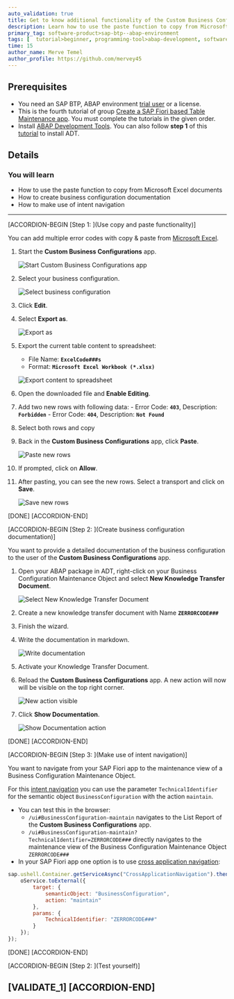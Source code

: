 ```yaml
---
auto_validation: true
title: Get to know additional functionality of the Custom Business Configurations app
description: Learn how to use the paste function to copy from Microsoft Excel documents. Get to know how to create business configuration documentation and make use of intent navigation.
primary_tag: software-product>sap-btp--abap-environment
tags: [  tutorial>beginner, programming-tool>abap-development, software-product>sap-business-technology-platform ]
time: 15
author_name: Merve Temel
author_profile: https://github.com/mervey45
---
```


## Prerequisites  
- You need an SAP BTP, ABAP environment [trial user](abap-environment-trial-onboarding) or a license.
- This is the fourth tutorial of group [Create a SAP Fiori based Table Maintenance app](group.abap-env-factory). You must complete the tutorials in the given order.
- Install [ABAP Development Tools](https://tools.hana.ondemand.com/#abap). You can also follow **step 1** of this [tutorial](abap-install-adt) to install ADT.


## Details
### You will learn  
- How to use the paste function to copy from Microsoft Excel documents
- How to create business configuration documentation
- How to make use of intent navigation

---
[ACCORDION-BEGIN [Step 1: ](Use copy and paste functionality)]

You can add multiple error codes with copy & paste from [Microsoft Excel](https://ui5.sap.com/#/topic/f6a8fd2812d9442a9bba2f6fb296c42e).

  1. Start the **Custom Business Configurations** app.

      ![Start Custom Business Configurations app](mc.png)

  2. Select your business configuration.

      ![Select business configuration](m2.png)

  3. Click **Edit**.

  4. Select **Export as**.

      ![Export as](excel2.png)

  5. Export the current table content to spreadsheet:
     - File Name: **`ExcelCode###s`**
     - Format: **`Microsoft Excel Workbook (*.xlsx)`**

      ![Export content to spreadsheet](excel3.png)

  6. Open the downloaded file and **Enable Editing**.

  7. Add two new rows with following data:
    - Error Code: **`403`**, Description: **`Forbidden`**
    - Error Code: **`404`**, Description: **`Not Found`**

  8. Select both rows and copy

  9. Back in the **Custom Business Configurations** app, click **Paste**.

      ![Paste new rows](excel6.png)

10. If prompted, click on **Allow**.

11. After pasting, you can see the new rows. Select a transport and click on **Save**.

      ![Save new rows](excel8.png)

[DONE]
[ACCORDION-END]

[ACCORDION-BEGIN [Step 2: ](Create business configuration documentation)]

You want to provide a detailed documentation of the business configuration to the user of the **Custom Business Configurations** app.

  1. Open your ABAP package in ADT, right-click on your Business Configuration Maintenance Object and select **New Knowledge Transfer Document**.

      ![Select New Knowledge Transfer Document](knowledge.png)

  2. Create a new knowledge transfer document with Name **`ZERRORCODE###`**

  3. Finish the wizard.

  4. Write the documentation in markdown.

      ![Write documentation](knowledge4.png)

  5. Activate your Knowledge Transfer Document.

  6. Reload the **Custom Business Configurations** app. A new action will now will be visible on the top right corner.

      ![New action visible](doc.png)

  7. Click **Show Documentation**.

      ![Show Documentation action](knowledge6.png)


[DONE]
[ACCORDION-END]

[ACCORDION-BEGIN [Step 3: ](Make use of intent navigation)]

You want to navigate from your SAP Fiori app to the maintenance view of a Business Configuration Maintenance Object.

For this [intent navigation](https://help.sap.com/docs/BTP/65de2977205c403bbc107264b8eccf4b/76384d8e68e646d6ae5ce8977412cbb4.html#intent-navigation) you can use the parameter `TechnicalIdentifier` for the semantic object `BusinessConfiguration` with the action `maintain`.

- You can test this in the browser:
    - `/ui#BusinessConfiguration-maintain` navigates to the List Report of the **Custom Business Configurations** app.
    - `/ui#BusinessConfiguration-maintain?TechnicalIdentifier=ZERRORCODE###` directly navigates to the maintenance view of the Business Configuration Maintenance Object `ZERRORCODE###`
- In your SAP Fiori app one option is to use [cross application navigation](https://sapui5.hana.ondemand.com/sdk/#/api/sap.ushell.services.CrossApplicationNavigation):


```JavaScript
sap.ushell.Container.getServiceAsync("CrossApplicationNavigation").then(function (oService) {
    oService.toExternal({
        target: {
            semanticObject: "BusinessConfiguration",
            action: "maintain"
        },
        params: {
            TechnicalIdentifier: "ZERRORCODE###"
        }
    });
});
```

[DONE]
[ACCORDION-END]

[ACCORDION-BEGIN [Step 2: ](Test yourself)]

[VALIDATE_1]
[ACCORDION-END]
---
